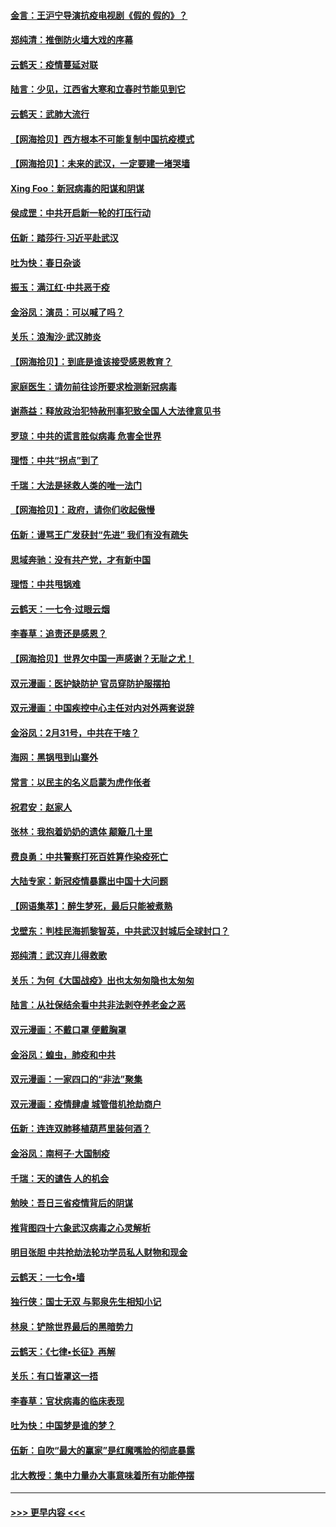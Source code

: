 #### [金言：王沪宁导演抗疫电视剧《假的 假的》？](../pages/nsc993/n11941510.md?t=03152102) 
#### [郑纯清：推倒防火墙大戏的序幕](../pages/nsc993/n11940838.md?t=03152102) 
#### [云鹤天：疫情蔓延对联](../pages/nsc993/n11940579.md?t=03152102) 
#### [陆言：少见，江西省大寒和立春时节能见到它](../pages/nsc993/n11939983.md?t=03152102) 
#### [云鹤天：武肺大流行](../pages/nsc993/n11939902.md?t=03152102) 
#### [【网海拾贝】西方根本不可能复制中国抗疫模式](../pages/nsc993/n11939725.md?t=03152102) 
#### [【网海拾贝】：未来的武汉，一定要建一堵哭墙](../pages/nsc993/n11938684.md?t=03152102) 
#### [Xing Foo：新冠病毒的阳谋和阴谋](../pages/nsc993/n11936086.md?t=03152102) 
#### [侯成罡：中共开启新一轮的打压行动](../pages/nsc993/n11935730.md?t=03152102) 
#### [伍新：踏莎行‧习近平赴武汉](../pages/nsc993/n11935157.md?t=03152102) 
#### [吐为快：春日杂谈](../pages/nsc993/n11934776.md?t=03152102) 
#### [振玉：满江红‧中共恶于疫](../pages/nsc993/n11934647.md?t=03152102) 
#### [金浴凤：演员：可以喊了吗？](../pages/nsc993/n11934602.md?t=03152102) 
#### [关乐：浪淘沙·武汉肺炎](../pages/nsc993/n11931792.md?t=03152102) 
#### [【网海拾贝】：到底是谁该接受感恩教育？](../pages/nsc993/n11931552.md?t=03152102) 
#### [家庭医生：请勿前往诊所要求检测新冠病毒](../pages/nsc993/n11929190.md?t=03152102) 
#### [谢燕益：释放政治犯特赦刑事犯致全国人大法律意见书](../pages/nsc993/n11928978.md?t=03152102) 
#### [罗琼：中共的谎言胜似病毒 危害全世界](../pages/nsc993/n11922636.md?t=03152102) 
#### [理悟：中共“拐点”到了](../pages/nsc993/n11928496.md?t=03152102) 
#### [千瑞：大法是拯救人类的唯一法门](../pages/nsc993/n11927637.md?t=03152102) 
#### [【网海拾贝】：政府，请你们收起傲慢](../pages/nsc993/n11926932.md?t=03152102) 
#### [伍新：谩骂王广发获封“先进” 我们有没有疏失](../pages/nsc993/n11926101.md?t=03152102) 
#### [思域奔驰：没有共产党，才有新中国](../pages/nsc993/n11926058.md?t=03152102) 
#### [理悟：中共甩锅难](../pages/nsc993/n11925355.md?t=03152102) 
#### [云鹤天：一七令·过眼云烟](../pages/nsc993/n11925284.md?t=03152102) 
#### [李春草：追责还是感恩？](../pages/nsc993/n11925274.md?t=03152102) 
#### [【网海拾贝】世界欠中国一声感谢？无耻之尤！](../pages/nsc993/n11925239.md?t=03152102) 
#### [双元漫画：医护缺防护 官员穿防护服摆拍](../pages/nsc993/n11923899.md?t=03152102) 
#### [双元漫画：中国疾控中心主任对内对外两套说辞](../pages/nsc993/n11921994.md?t=03152102) 
#### [金浴凤：2月31号，中共在干啥？](../pages/nsc993/n11922706.md?t=03152102) 
#### [海网：黑锅甩到山寨外](../pages/nsc993/n11922688.md?t=03152102) 
#### [常言：以民主的名义启蒙为虎作伥者](../pages/nsc993/n11922217.md?t=03152102) 
#### [祝君安：赵家人](../pages/nsc993/n11922209.md?t=03152102) 
#### [张林：我抱着奶奶的遗体 颠簸几十里](../pages/nsc993/n11920945.md?t=03152102) 
#### [费良勇：中共警察打死百姓算作染疫死亡](../pages/nsc993/n11919264.md?t=03152102) 
#### [大陆专家：新冠疫情暴露出中国十大问题](../pages/nsc993/n11919187.md?t=03152102) 
#### [【网语集萃】：醉生梦死，最后只能被煮熟](../pages/nsc993/n11918994.md?t=03152102) 
#### [戈壁东：判桂民海抓黎智英，中共武汉封城后全球封口？](../pages/nsc993/n11917982.md?t=03152102) 
#### [郑纯清：武汉弃儿得救歌](../pages/nsc993/n11917881.md?t=03152102) 
#### [关乐：为何《大国战疫》出也太匆匆隐也太匆匆](../pages/nsc993/n11917792.md?t=03152102) 
#### [陆言：从社保结余看中共非法剥夺养老金之恶](../pages/nsc993/n11917084.md?t=03152102) 
#### [双元漫画：不戴口罩 便戴胸罩](../pages/nsc993/n11916447.md?t=03152102) 
#### [金浴凤：蝗虫，肺疫和中共](../pages/nsc993/n11916904.md?t=03152102) 
#### [双元漫画：一家四口的“非法”聚集](../pages/nsc993/n11916378.md?t=03152102) 
#### [双元漫画：疫情肆虐 城管借机抢劫商户](../pages/nsc993/n11916310.md?t=03152102) 
#### [伍新：连连双肺移植葫芦里装何酒？](../pages/nsc993/n11913667.md?t=03152102) 
#### [金浴凤：南柯子·大国制疫](../pages/nsc993/n11913657.md?t=03152102) 
#### [千瑞：天的谴告  人的机会](../pages/nsc993/n11913309.md?t=03152102) 
#### [勉映：吾日三省疫情背后的阴谋](../pages/nsc993/n11913079.md?t=03152102) 
#### [推背图四十六象武汉病毒之心灵解析](../pages/nsc993/n11911761.md?t=03152102) 
#### [明目张胆 中共抢劫法轮功学员私人财物和现金](../pages/nsc993/n11910262.md?t=03152102) 
#### [云鹤天：一七令▪墙](../pages/nsc993/n11910627.md?t=03152102) 
#### [独行侠：国士无双 与郭泉先生相知小记](../pages/nsc993/n11910613.md?t=03152102) 
#### [林泉：铲除世界最后的黑暗势力](../pages/nsc993/n11909320.md?t=03152102) 
#### [云鹤天：《七律▪长征》再解](../pages/nsc993/n11909327.md?t=03152102) 
#### [关乐：有口皆罩这一捂](../pages/nsc993/n11908393.md?t=03152102) 
#### [李春草：官状病毒的临床表现](../pages/nsc993/n11908339.md?t=03152102) 
#### [吐为快：中国梦是谁的梦？](../pages/nsc993/n11906564.md?t=03152102) 
#### [伍新：自吹“最大的赢家”是红魔嘴脸的彻底暴露](../pages/nsc993/n11906407.md?t=03152102) 
#### [北大教授：集中力量办大事意味着所有功能停摆](../pages/nsc993/n11904800.md?t=03152102) 

----
#### [ >>> 更早内容 <<< ](../indexes/nsc993-earlier.md)
